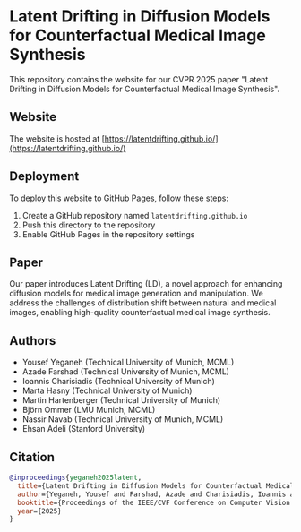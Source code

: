 # Latent Drifting in Diffusion Models for Counterfactual Medical Image Synthesis

This repository contains the website for our CVPR 2025 paper "Latent Drifting in Diffusion Models for Counterfactual Medical Image Synthesis".

## Website

The website is hosted at [https://latentdrifting.github.io/](https://latentdrifting.github.io/)

## Deployment

To deploy this website to GitHub Pages, follow these steps:

1. Create a GitHub repository named `latentdrifting.github.io`
2. Push this directory to the repository
3. Enable GitHub Pages in the repository settings

## Paper

Our paper introduces Latent Drifting (LD), a novel approach for enhancing diffusion models for medical image generation and manipulation. We address the challenges of distribution shift between natural and medical images, enabling high-quality counterfactual medical image synthesis.

## Authors

- Yousef Yeganeh (Technical University of Munich, MCML)
- Azade Farshad (Technical University of Munich, MCML)
- Ioannis Charisiadis (Technical University of Munich)
- Marta Hasny (Technical University of Munich)
- Martin Hartenberger (Technical University of Munich)
- Björn Ommer (LMU Munich, MCML)
- Nassir Navab (Technical University of Munich, MCML)
- Ehsan Adeli (Stanford University)

## Citation

```bibtex
@inproceedings{yeganeh2025latent,
  title={Latent Drifting in Diffusion Models for Counterfactual Medical Image Synthesis},
  author={Yeganeh, Yousef and Farshad, Azade and Charisiadis, Ioannis and Hasny, Marta and Hartenberger, Martin and Ommer, Björn and Navab, Nassir and Adeli, Ehsan},
  booktitle={Proceedings of the IEEE/CVF Conference on Computer Vision and Pattern Recognition (CVPR)},
  year={2025}
}
```